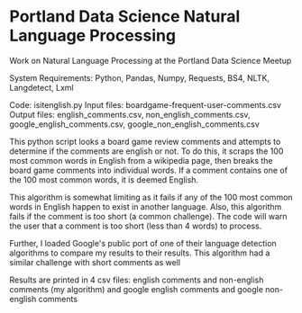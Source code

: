 # Portland Data Science Natural Language Processing

Work on Natural Language Processing at the Portland Data Science Meetup


System Requirements: Python, Pandas, Numpy, Requests, BS4, NLTK, Langdetect, Lxml

Code: isitenglish.py
Input files: boardgame-frequent-user-comments.csv
Output files: english_comments.csv, non_english_comments.csv, google_english_comments.csv, google_non_english_comments.csv


This python script looks a board game review comments and attempts to determine
if the comments are english or not. To do this, it scraps the 100 most common words
in English from a wikipedia page, then breaks the board game comments into individual words.
If a comment contains one of the 100 most common words, it is deemed English.

This algorithm is somewhat limiting as it fails if any of the 100 most common words
in English happen to exist in another language. Also, this algorithm fails if the comment is
too short (a common challenge). The code will warn the user that a comment is too short (less
than 4 words) to process.

Further, I loaded Google's public port of one of their language detection algorithms
to compare my results to their results. This algorithm had a similar challenge with
short comments as well

Results are printed in 4 csv files: english comments and non-english comments (my
algorithm) and google english comments and google non-english comments
